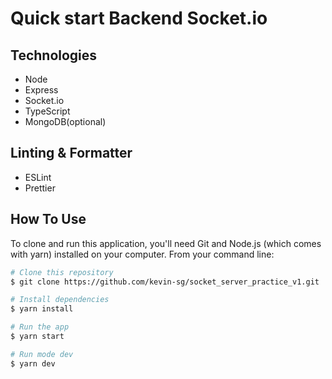 # Quick start Backend Socket.io

## Technologies

- Node
- Express
- Socket.io
- TypeScript
- MongoDB(optional)

## Linting & Formatter

- ESLint
- Prettier

## How To Use

To clone and run this application, you'll need Git and Node.js (which comes with yarn) installed on your computer. From your command line:

```bash
# Clone this repository
$ git clone https://github.com/kevin-sg/socket_server_practice_v1.git

# Install dependencies
$ yarn install

# Run the app
$ yarn start

# Run mode dev
$ yarn dev
```
